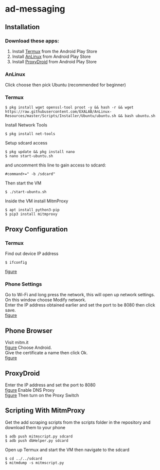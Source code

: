 # ad-messaging

## Installation
### Download these apps:
1. Install [Termux](https://play.google.com/store/apps/details?id=com.termux&hl=en_US) from the Android Play Store 
2. Install [AnLinux](https://play.google.com/store/apps/details?id=exa.lnx.a&hl=en_US) from Android Play Store
3. Install [ProxyDroid](https://play.google.com/store/apps/details?id=org.proxydroid&hl=en_US) from Android Play Store

### AnLinux
Click choose then pick Ubuntu (recommended for beginner) 
### Termux
```
$ pkg install wget openssl-tool proot -y && hash -r && wget https://raw.githubusercontent.com/EXALAB/AnLinux-Resources/master/Scripts/Installer/Ubuntu/ubuntu.sh && bash ubuntu.sh
``` 
Install Network Tools
```
$ pkg install net-tools
```
Setup sdcard access
```
$ pkg update && pkg install nano
$ nano start-ubuntu.sh
``` 
and uncomment this line to gain access to sdcard:
```
#command+=" -b /sdcard"
``` 
Then start the VM
```
$ ./start-ubuntu.sh
``` 
Inside the VM install MitmProxy
```apt update
$ apt install python3-pip
$ pip3 install mitmproxy
``` 

## Proxy Configuration
### Termux
Find out device IP address
```
$ ifconfig
```
[figure](figures/img1.png)
### Phone Settings
Go to Wi-Fi and long press the network, this will open up network settings. 
On this window choose Modify network.  
Enter the IP address obtained earlier and set the port to be 8080 then click save.  
[figure](figures/img2.png)
## Phone Browser
Visit mitm.it  
[figure](figures/img5.png)
Choose Android.  
Give the certificate a name then click Ok.  
[figure](figures/img6.png)
## ProxyDroid
Enter the IP address and set the port to 8080  
[figure](figures/img3.png)
Enable DNS Proxy  
[figure](figures/img4.png)
Then turn on the Proxy Switch

## Scripting With MitmProxy 
Get the add scraping scripts from the scripts folder in the repository and download them to your phone
```
$ adb push mitmscript.py sdcard
$ adb push dbHelper.py sdcard
```
Open up Termux and start the VM then navigate to the sdcard
```
$ cd ../../sdcard
$ mitmdump -s mitmscript.py
```